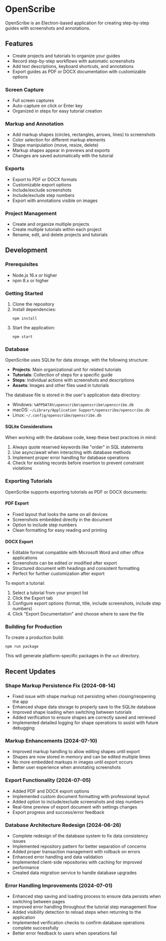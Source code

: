# OpenScribe

OpenScribe is an Electron-based application for creating step-by-step guides with screenshots and annotations.

## Features

- Create projects and tutorials to organize your guides
- Record step-by-step workflows with automatic screenshots
- Add text descriptions, keyboard shortcuts, and annotations
- Export guides as PDF or DOCX documentation with customizable options

### Screen Capture
- Full screen captures
- Auto-capture on click or Enter key
- Organized in steps for easy tutorial creation

### Markup and Annotation
- Add markup shapes (circles, rectangles, arrows, lines) to screenshots
- Color selection for different markup elements
- Shape manipulation (move, resize, delete)
- Markup shapes appear in previews and exports
- Changes are saved automatically with the tutorial

### Exports
- Export to PDF or DOCX formats
- Customizable export options
- Include/exclude screenshots
- Include/exclude step numbers
- Export with annotations visible on images

### Project Management
- Create and organize multiple projects
- Create multiple tutorials within each project
- Rename, edit, and delete projects and tutorials

## Development

### Prerequisites

- Node.js 16.x or higher
- npm 8.x or higher

### Getting Started

1. Clone the repository
2. Install dependencies:
   ```
   npm install
   ```
3. Start the application:
   ```
   npm start
   ```

### Database

OpenScribe uses SQLite for data storage, with the following structure:

- **Projects**: Main organizational unit for related tutorials
- **Tutorials**: Collection of steps for a specific guide
- **Steps**: Individual actions with screenshots and descriptions
- **Assets**: Images and other files used in tutorials

The database file is stored in the user's application data directory:
- Windows: `%APPDATA%\openscribe\openscribe\openscribe.db`
- macOS: `~/Library/Application Support/openscribe/openscribe.db`
- Linux: `~/.config/openscribe/openscribe.db`

#### SQLite Considerations

When working with the database code, keep these best practices in mind:

1. Always quote reserved keywords like "order" in SQL statements
2. Use async/await when interacting with database methods
3. Implement proper error handling for database operations
4. Check for existing records before insertion to prevent constraint violations

### Exporting Tutorials

OpenScribe supports exporting tutorials as PDF or DOCX documents:

#### PDF Export
- Fixed layout that looks the same on all devices
- Screenshots embedded directly in the document
- Option to include step numbers
- Clean formatting for easy reading and printing

#### DOCX Export
- Editable format compatible with Microsoft Word and other office applications
- Screenshots can be edited or modified after export
- Structured document with headings and consistent formatting
- Perfect for further customization after export

To export a tutorial:
1. Select a tutorial from your project list
2. Click the Export tab
3. Configure export options (format, title, include screenshots, include step numbers)
4. Click "Export Documentation" and choose where to save the file

### Building for Production

To create a production build:

```
npm run package
```

This will generate platform-specific packages in the `out` directory.

## Recent Updates

### Shape Markup Persistence Fix (2024-08-14)
- Fixed issue with shape markup not persisting when closing/reopening the app
- Enhanced shape data storage to properly save to the SQLite database
- Improved shape loading when switching between tutorials
- Added verification to ensure shapes are correctly saved and retrieved
- Implemented detailed logging for shape operations to assist with future debugging

### Markup Enhancements (2024-07-10)
- Improved markup handling to allow editing shapes until export
- Shapes are now stored in memory and can be edited multiple times
- No more embedded markups in images until export occurs
- Better user experience when annotating screenshots

### Export Functionality (2024-07-05)
- Added PDF and DOCX export options
- Implemented custom document formatting with professional layout
- Added option to include/exclude screenshots and step numbers
- Real-time preview of export document with settings changes
- Export progress and success/error feedback

### Database Architecture Redesign (2024-06-26)
- Complete redesign of the database system to fix data consistency issues
- Implemented repository pattern for better separation of concerns
- Added proper transaction management with rollback on errors
- Enhanced error handling and data validation
- Implemented client-side repositories with caching for improved performance
- Created data migration service to handle database upgrades

### Error Handling Improvements (2024-07-01)
- Enhanced step saving and loading process to ensure data persists when switching between pages
- Improved error handling throughout the tutorial step management flow
- Added visibility detection to reload steps when returning to the application
- Implemented verification checks to confirm database operations complete successfully
- Better error feedback to users when operations fail 